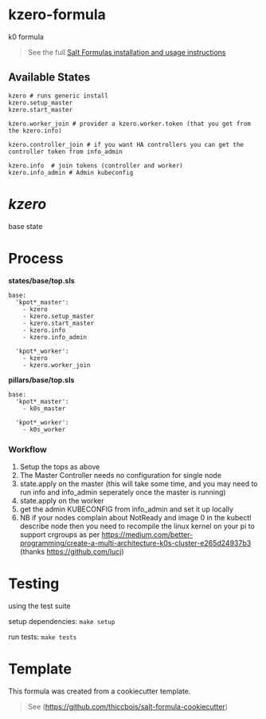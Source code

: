 # kzero-formula

k0 formula


> See the full [Salt Formulas installation and usage instructions](http://docs.saltstack.com/en/latest/topics/development/conventions/formulas.html)

## Available States

```
kzero # runs generic install
kzero.setup_master
kzero.start_master

kzero.worker_join # provider a kzero.worker.token (that you get from the kzero.info)

kzero.controller_join # if you want HA controllers you can get the controller token from info_admin

kzero.info  # join tokens (controller and worker)
kzero.info_admin # Admin kubeconfig
```
# ***kzero***

base state

# Process

**states/base/top.sls**

```
base:
  'kpot*_master':
    - kzero
    - kzero.setup_master
    - kzero.start_master
    - kzero.info
    - kzero.info_admin

  'kpot*_worker':
    - kzero
    - kzero.worker_join
```

**pillars/base/top.sls**

```
base:
  'kpot*_master':
    - k0s_master

  'kpot*_worker':
    - k0s_worker
```

### Workflow

1. Setup the tops as above
2. The Master Controller needs no configuration for single node
3. state.apply on the master (this will take some time, and you may need to run info and info_admin seperately once the master is running)
4. state.apply on the worker
5. get the admin KUBECONFIG from info_admin and set it up locally
6. NB if your nodes complain about NotReady and image 0 in the kubectl describe node then you need to recompile the linux kernel on your pi to support crgroups as per https://medium.com/better-programming/create-a-multi-architecture-k0s-cluster-e265d24937b3 (thanks https://github.com/lucj)

# Testing
using the test suite

setup dependencies: ```make setup```

run tests: ```make tests```


# Template

This formula was created from a cookiecutter template.

> See (https://github.com/thiccbois/salt-formula-cookiecutter)
